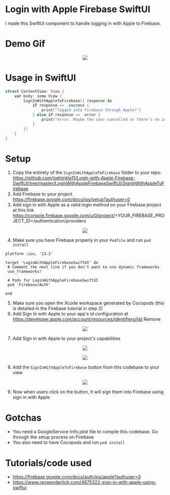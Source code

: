 # Login with Apple Firebase SwiftUI

I made this SwiftUI component to handle logging in with Apple to Firebase.

# Demo Gif

<p align="center"><img src="https://raw.githubusercontent.com/joehinkle11/Login-with-Apple-Firebase-SwiftUI/master/demo.gif"/></p>

# Usage in SwiftUI

```swift
struct ContentView: View {
    var body: some View {
        SignInWithAppleToFirebase({ response in
            if response == .success {
                print("logged into Firebase through Apple!")
            } else if response == .error {
                print("error. Maybe the user cancelled or there's no internet")
            }
        })
    }
}
```

# Setup

 1. Copy the entirety of the `SignInWithAppleToFirebase` folder to your repo. https://github.com/joehinkle11/Login-with-Apple-Firebase-SwiftUI/tree/master/LoginWithAppleFirebaseSwiftUI/SignInWithAppleToFirebase
 2. Add Firebase to your project https://firebase.google.com/docs/ios/setup?authuser=0
 3. Add sign in with Apple as a valid login method on your Firebase project at this link https://console.firebase.google.com/u/0/project/<YOUR_FIREBASE_PROJECT_ID>/authentication/providers
 
<p align="center"><img src="https://raw.githubusercontent.com/joehinkle11/Login-with-Apple-Firebase-SwiftUI/master/example3.png"/></p>
 
 4. Make sure you have Firebase properly in your `Podfile` and run `pod install`
 ```
platform :ios, '13.2'

target 'LoginWithAppleFirebaseSwiftUI' do
  # Comment the next line if you don't want to use dynamic frameworks
  use_frameworks!

  # Pods for LoginWithAppleFirebaseSwiftUI
  pod 'Firebase/Auth'

end
 ```
 5. Make sure you open the Xcode workspace generated by Cocopods (this is detailed in the Firebase tutorial in step 2)
 6. Add Sign In with Apple to your app's id configuration at https://developer.apple.com/account/resources/identifiers/list
Remove

<p align="center"><img src="https://raw.githubusercontent.com/joehinkle11/Login-with-Apple-Firebase-SwiftUI/master/example0.png"/></p>

 7. Add Sign in with Apple to your project's capabilities
 
<p align="center"><img src="https://raw.githubusercontent.com/joehinkle11/Login-with-Apple-Firebase-SwiftUI/master/example1.png"/></p>
<p align="center"><img src="https://raw.githubusercontent.com/joehinkle11/Login-with-Apple-Firebase-SwiftUI/master/example2.png"/></p>
 
 8. Add the `SignInWithAppleToFirebase` button from this codebase to your view

<p align="center"><img src="https://raw.githubusercontent.com/joehinkle11/Login-with-Apple-Firebase-SwiftUI/master/LoginWithAppleFirebaseSwiftUI/Assets.xcassets/example.imageset/button.png"/></p>

 9. Now when users click on the button, it will sign them into Firebase using sign in with Apple
 
# Gotchas

 - You need a GoogleService-Info.plist file to compile this codebase. Go through the setup process on Firebase
 - You also need to have Cocopods and run `pod install`

# Tutorials/code used

 - https://firebase.google.com/docs/auth/ios/apple?authuser=0
 - https://www.raywenderlich.com/4875322-sign-in-with-apple-using-swiftui
